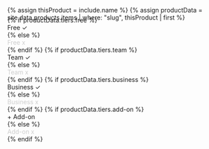 {% assign thisProduct = include.name %}
{% assign productData = site.data.products.items | where: "slug", thisProduct | first %}
<style>
table.plan tr td {
  padding: 12px;
  text-align: center;
}


</style>
<div class="flex flex--wrap waffle" style="margin-top: -25px;margin-bottom: 40px;">
{% if productData.tiers.free %}
<div class="flex__column flex__column--shrink">
        <span class="badge badge--primary">Free ✓</span>
</div>
{% else %}
<div class="flex__column flex__column--shrink">
        <span class="badge badge--gray" style="opacity:0.2">Free x</span>
</div>
{% endif %}
{% if productData.tiers.team %}
<div class="flex__column flex__column--shrink">
        <span class="badge badge--success">Team ✓</span>
</div>
{% else %}
<div class="flex__column flex__column--shrink">
        <span class="badge badge--gray" style="opacity:0.2">Team x</span>
</div>
{% endif %}
{% if productData.tiers.business %}
<div class="flex__column flex__column--shrink">
        <span class="badge badge--primary">Business ✓</span>
</div>
{% else %}
<div class="flex__column flex__column--shrink">
        <span class="badge badge--gray" style="opacity:0.2">Business x</span>
</div>
{% endif %}
{% if productData.tiers.add-on %}
<div class="flex__column flex__column--shrink">
        <span class="badge badge--success">+ Add-on</span>
</div>
{% else %}
<div class="flex__column flex__column--shrink">
        <span class="badge badge--gray" style="opacity:0.2">Add-on x</span>
</div>
{% endif %}
</div>



<!-- <h2>{{ productData.product_display_name }} compatibility</h2>
<table class="plan" style="max-width:375px">
  <tr>
    <td>Free</td>
    <td>Team</td>
    <td>Business</td>
    <td>Add-on</td>
  </tr>
  <tr>
    <td>{% if productData.tiers.free %}✅{% else %}⬜️{% endif %}</td>
    <td>{% if productData.tiers.team %}✅{% else %}⬜️{% endif %}</td>
    <td>{% if productData.tiers.business %}✅{% else %}⬜️{% endif %}</td>
    <td>{% if productData.tiers.add-on %}✅ {%else%}⬜️{% endif %}</td>
  </tr>
</table> -->
